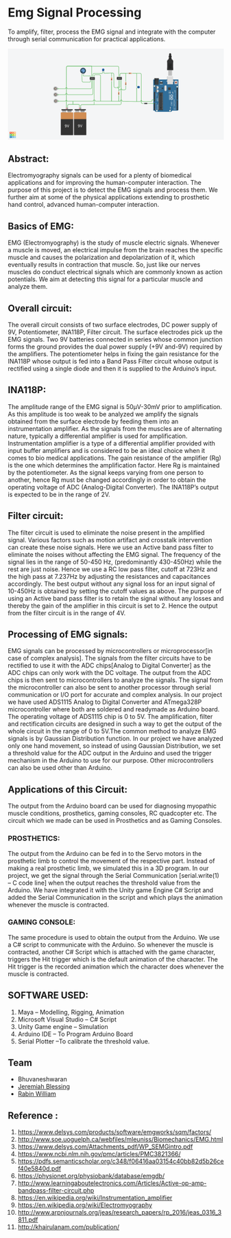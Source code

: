 # Emg Signal Processing
To amplify, filter, process the EMG signal and integrate with the computer through serial communication for practical applications.

<img src="https://github.com/jeremiah-blessing/Emg-Signal-Processing/blob/master/Circuit.png" alt="circuit">

## Abstract:

Electromyography signals can be used for a plenty of biomedical applications and for improving the human-computer interaction. The purpose of this project is to detect the EMG signals and process them. We further aim at some of the physical applications extending to prosthetic hand control, advanced human-computer interaction.

## Basics of EMG:

  EMG (Electromyography) is the study of muscle electric signals. Whenever a muscle is moved, an electrical impulse from the brain reaches the specific muscle and causes the polarization and depolarization of it, which eventually results in contraction that muscle. So, just like our nerves muscles do conduct electrical signals which are commonly known as action potentials. We aim at detecting this signal for a particular muscle and analyze them.

## Overall circuit:

  The overall circuit consists of two surface electrodes, DC power supply of 9V, Potentiometer, INA118P, Filter circuit. The surface electrodes pick up the EMG signals. Two 9V batteries connected in series whose common junction forms the ground provides the dual power supply (+9V and-9V) required by the amplifiers. The potentiometer helps in fixing the gain resistance for the INA118P whose output is fed into a Band Pass Filter circuit whose output is rectified using a single diode and then it is supplied to the Arduino’s input. 

## INA118P:

  The amplitude range of the EMG signal is 50μV-30mV prior to amplification. As this amplitude is too weak to be analyzed we amplify the signals obtained from the surface electrode by feeding them into an instrumentation amplifier. As the signals from the muscles are of alternating nature, typically a differential amplifier is used for amplification. Instrumentation amplifier is a type of a differential amplifier provided with input buffer amplifiers and is considered to be an ideal choice when it comes to bio medical applications. The gain resistance of the amplifier (Rg) is the one which determines the amplification factor.  Here Rg is maintained by the potentiometer. As the signal keeps varying from one person to another, hence Rg must be changed accordingly in order to obtain the operating voltage of ADC (Analog-Digital Converter).  The INA118P’s output is expected to be in the range of 2V.

## Filter circuit:

  The filter circuit is used to eliminate the noise present in the amplified signal. Various factors such as motion artifact and crosstalk intervention can create these noise signals. Here we use an Active band pass filter to eliminate the noises without affecting the EMG signal.
The frequency of the signal lies in the range of 50-450 Hz, (predominantly 430-450Hz) while the rest are just noise. Hence we use a RC low pass filter, cutoff at 723Hz and the high pass at 7.237Hz by adjusting the resistances and capacitances accordingly. The best output without any signal loss for an input signal of 10-450Hz is obtained by setting the cutoff values as above. The purpose of using an Active band pass filter is to retain the signal without any losses and thereby the gain of the amplifier in this circuit is set to 2. Hence the output from the filter circuit is in the range of 4V.

## Processing of EMG signals:

EMG signals can be processed by microcontrollers or microprocessor[in case of complex analysis]. The signals from the filter circuits have to be rectified to use it with the ADC chips[Analog to Digital Converter] as the ADC chips can only work with the DC voltage. The output from the ADC chips is then sent to microcontrollers to analyze the signals.  The signal from the microcontroller can also be sent to another processor through serial communication or I/O port for accurate and complex analysis. In our project we have used ADS1115 Analog to Digital Converter and ATmega328P microcontroller where both are soldered and readymade as Arduino board. The operating voltage of ADS1115 chip is 0 to 5V. The amplification, filter and rectification circuits are designed in such a way to get the output of the whole circuit in the range of 0 to 5V.The common method to analyze EMG signals is by Gaussian Distribution function. In our project we have analyzed only one hand movement, so instead of using Gaussian Distribution, we set a threshold value for the ADC output in the Arduino and used the trigger mechanism in the Arduino to use for our purpose. Other microcontrollers can also be used other than Arduino.

## Applications of this Circuit:

  The output from the Arduino board can be used for diagnosing myopathic muscle conditions, prosthetics, gaming consoles, RC quadcopter etc. The circuit which we made can be used in Prosthetics and as Gaming Consoles.

### PROSTHETICS:
  The output from the Arduino can be fed in to the Servo motors in the prosthetic limb to control the movement of the respective part. Instead of making a real prosthetic limb, we simulated this in a 3D program. In our project, we get the signal through the Serial Communication [serial.write(1) – C code line] when the output reaches the threshold value from the Arduino. We have integrated it with the Unity game Engine C# Script and added the Serial Communication in the script and which plays the animation whenever the muscle is contracted.

### GAMING CONSOLE:
  The same procedure is used to obtain the output from the Arduino. We use a C# script to communicate with the Arduino. So whenever the muscle is contracted, another C# Script which is attached with the game character, triggers the Hit trigger which is the default animation of the character. The Hit trigger is the recorded animation which the character does whenever the muscle is contracted.


## SOFTWARE USED:
1.	Maya – Modelling, Rigging, Animation
2.	Microsoft Visual Studio – C# Script
3.	Unity Game engine – Simulation
4.	Arduino IDE – To Program Arduino Board
5.	Serial Plotter –To calibrate the threshold value.

## Team

- Bhuvaneshwaran
- <a href="https://github.com/jeremiah-blessing">Jeremiah Blessing</a>
- <a href="https://github.com/RabinWilliam1">Rabin William</a>





## Reference : 
1.	https://www.delsys.com/products/software/emgworks/sqm/factors/
2.	http://www.soe.uoguelph.ca/webfiles/mleuniss/Biomechanics/EMG.html
3.	https://www.delsys.com/Attachments_pdf/WP_SEMGintro.pdf
4.	https://www.ncbi.nlm.nih.gov/pmc/articles/PMC3821366/
5.	https://pdfs.semanticscholar.org/c348/f06416aa03154c40bb82d5b26cef40e5840d.pdf
6.	https://physionet.org/physiobank/database/emgdb/
7.	http://www.learningaboutelectronics.com/Articles/Active-op-amp-bandpass-filter-circuit.php
8.	https://en.wikipedia.org/wiki/Instrumentation_amplifier
9.	https://en.wikipedia.org/wiki/Electromyography
10.	http://www.arpnjournals.org/jeas/research_papers/rp_2016/jeas_0316_3811.pdf
11.	http://khairulanam.com/publication/
